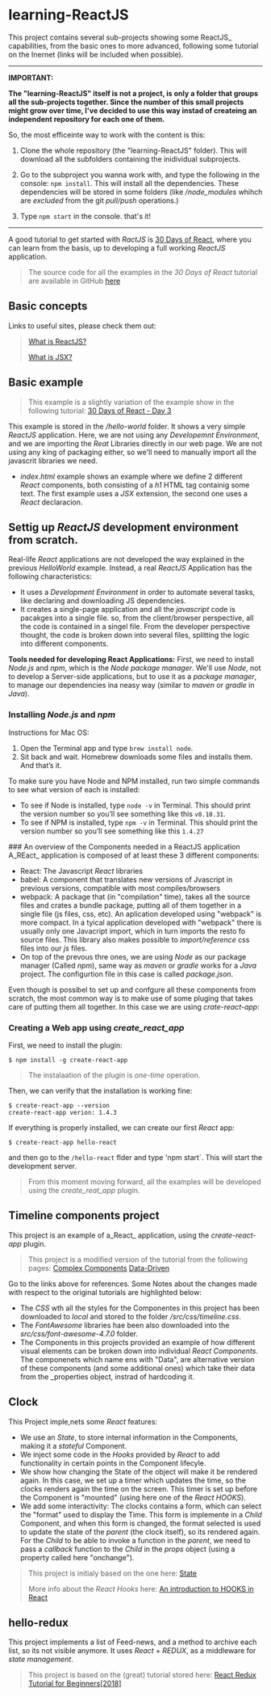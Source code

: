 # learning-ReactJS
This project contains several sub-projects showing some ReactJS_ capabilities, from the basic ones to more advanced, following some tutorial on the Inernet (links will be included when possible).

---
**IMPORTANT:**

**The "learning-ReactJS" itself is not a project, is only a folder that groups all the sub-projects together. Since the number of this small projects might grow over time, I've decided to use this way instad of createing an independent repository for each one of them.**

So, the most efficeinte way to work with the content is this:

1. Clone the whole repository (the "learning-ReactJS" folder). This will download all the subfolders containing the inidividual subprojects. 

2. Go to the subproject you wanna work with, and type the following in the console: `npm install`. This will install all the dependencies. These dependencies will be stored in some folders (like _/node_modules_ whihch are _excluded_ from the git _pull/push_ operations.)

3. Type `npm start` in the console. that's it!

---

A good tutorial to get started with _RactJS_ is [30 Days of React](https://www.fullstackreact.com/30-days-of-react/day-1/), where you can learn from the basis, up to developing a full working _ReactJS_ application.

> The source code for all the examples in the *30 Days of React* tutorial are available in GitHub [here](https://github.com/fullstackreact/30-days-of-react)


## Basic concepts

Links to useful sites, please check them out:
> [What is ReactJS?](https://www.fullstackreact.com/30-days-of-react/day-1/)
> 
> [What is JSX?](https://www.fullstackreact.com/30-days-of-react/day-2/)


## Basic example

> This example is a slightly variation of the example show in the following tutorial: [30 Days of React - Day 3](https://www.fullstackreact.com/30-days-of-react/day-3/)
 
This example is stored in the _/hello-world_ folder. It shows a very simple _ReactJS_ application. Here, we are not using any _Developemnt Environment_, and we are importing the _Reat_ Libraries directly in our web page. We are not using any king of packaging either, so we'll need to manually import all the javascrit libraries we need. 

* _index.html_ example shows an example where we define 2 different _React_ components, both consisting of a *h1* HTML tag containig some text. The first  example uses a _JSX_ extension, the second one uses a _React_ declaracion.


## Settig up _ReactJS_ development environment from scratch.

Real-life _React_ applications are not developed the way explained in the previous _HelloWorld_ example. Instead, a real _ReactJS_ Application has the following characteristics:

* It uses a _Development Environment_ in order to automate several tasks, like declaring and downloading JS dependencies.
* It creates a single-page application and all the _javascript_ code is pacakges into a single file. so, from the client/browser perspective, all the code is contained in a singel file. From the developer perspective thought, the code is broken down into several files, splitting the logic into different components.

**Tools needed for developing React Applications:**
First, we need to install _Node.js_ and _npm_, which is the _Node package manager_. We'll use _Node_, not to develop a Server-side applications, but to use it as a _package manager_, to manage our dependencies ina neasy way (similar to _maven_ or _gradle_ in _Java_).

### Installing _Node.js_ and _npm_
Instructions for Mac OS:

 1. Open the Terminal app and type `brew install node`.
 2. Sit back and wait. Homebrew downloads some files and installs them. And that’s it.

To make sure you have Node and NPM installed, run two simple commands to see what version of each is installed:

 * To see if Node is installed, type `node -v` in Terminal. This should print the version number so you’ll see something like this `v0.10.31`.
 * To see if NPM is installed, type `npm -v` in Terminal. This should print the version number so you’ll see something like this `1.4.27`

### An overview of the Components needed in a ReactJS application
A_REact_ application is composed of at least these 3 different components:

* React: The Javascript _React_ libraries
* babel: A component that translates new versions of Jvascript in previous versions, compatible with most compiles/browsers
* webpack: A package that (in "compilation" time), takes all the source files and crates a bundle package, putting all of them together in a single file (js files, css, etc). An aplication developed using "webpack" is more compact. In a tyical application developed with "webpack" there is usually only one Javacript import, which in turn imports the resto fo source files. This library also makes possible to _import/reference_ css files into our _js_ files.
* On top of the prevous thre ones, we are using _Node_ as our package manager (Called _npm_), same way as _maven_ or _gradle_ works for a _Java_ project.  The configurtion file in this case is called _package.json_.


Even though is possibel to set up and confgure all these components from scratch, the most common way is to make use of some pluging that takes care of putting them all together. In this case we are using *crate-react-app*:

### Creating a Web app using _create_react_app_

First, we need to install the plugin:
```
$ npm install -g create-react-app
```

> The instalaation of the plugin is *one-time* operation.

Then, we can verify that the installation is working fine:

```
$ create-react-app --version
create-react-app verion: 1.4.3
```

If everything is properly installed, we can create our first _React_ app:
```
$ create-react-app hello-react
```

and then go to the `/hello-react` flder and type 'npm start`. This will start the development server.

> From this moment moving forward, all the examples will be developed using the *create_reat_app* plugin.


## Timeline components project

This project is an example of a_React_ application, using the *create-react-app* plugin.

> This project is a modified version of the tutorial from the following pages:
> [Complex Components](https://www.fullstackreact.com/30-days-of-react/day-4/)
> [Data-Driven](https://www.fullstackreact.com/30-days-of-react/day-5/)

Go to the links above for references. Some Notes about the changes made with respect to the original tutorials are highlighted below:

* The *CSS* wth all the styles for the Componentes in this project has been downloaded to _local_ and stored to the folder _/src/css/timeline.css_.
* The _FontAwesome_ libraries hae been also downloaded into the _src/css/font-awesome-4.7.0_ folder.
* The Components in this projects provided an example of how different visual elements can be broken down into individual _React Components_. The componenets which name ens with "Data", are alternative version of these components (and some additional ones) which take their data from the _properties object, instrad of hardcoding it.

## Clock

This Project imple,nets some _React_ features:

* We use an _State_, to store internal information in the Components, making it a _stateful_ Component.
* We inject some code in the _Hooks_ provided by _React_ to add functionality in certain points in the Component lifecyle.
* We show how changing the State of the object will make it be rendered again. In this case, we set up a timer which updates the time, so the clocks renders again the time on the screen. This timer is set up before the Component is "mounted" (using here one of the _React HOOKS_).
* We add some interactivity: The clocks contains a form, which can select the "format" used to display the Time. This form is implemente in a _Child_ Component, and when this form is changed, the format selected is used to update the state of the _parent_ (the clock itself), so its rendered again. For the _Child_ to be able to invoke a function in the _parent_, we need to pass a _callback_ function to the _Child_ in the _props_ object (using a property called here "onchange").


> This project is initialy based on the one here: [State](https://www.fullstackreact.com/30-days-of-react/day-6/)
> 
> More info about the _React Hooks_ here: [An introduction to HOOKS in React](https://www.fullstackreact.com/articles/an-introduction-to-hooks-in-react/)

## hello-redux
This project implements a list of Feed-news, and a method to archive each list, so its not visible anymore. 
It uses _React_ + _REDUX_, as a middleware for _state management_.

> This project is based on the (great) tutorial stored here: [React Redux Tutorial for Beginners[2018]](https://www.robinwieruch.de/react-redux-tutorial/)

